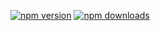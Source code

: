 [![npm version](https://img.shields.io/npm/v/@fjedi/database-client.svg?style=flat-square)](https://www.npmjs.com/package/@fjedi/database-client)
[![npm downloads](https://img.shields.io/npm/dm/@fjedi/database-client.svg?style=flat-square)](https://www.npmjs.com/package/@fjedi/database-client)
